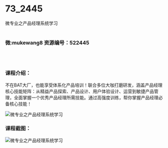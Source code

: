 # 73_2445
微专业之产品经理系统学习
<br/></br>
<h3>微:mukewang8 资源编号：522445</h3>
<br/></br>
<h3>课程介绍：</h3>
<p>不在BAT大厂，也能享受体系化产品培训！联合多位大咖打磨研发，涵盖<a title="查看与 产品经理 相关的文章" target="_blank">产品经理</a>核心技能矩阵：从精益产品探索、产品设计、用户体验设计、运营到敏捷产品管理，全面掌握一个优秀产品经理所需技能。通过高强度训练，帮你掌握产品经理必备核心技能！</p>
<p><img src="https://www.ko996.com/wp-content/uploads/img/2018/05/2-21-300x209.png" alt="微专业之产品经理系统学习"></p>
<div class="info-desc">
<h3>课程截图：</h3>
<p><img src="https://www.ko996.com/wp-content/uploads/img/2018/05/3-23.png" alt="微专业之产品经理系统学习"></p>


			
</div>
